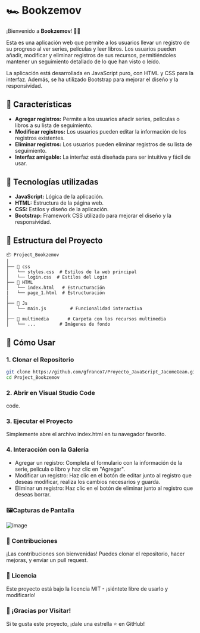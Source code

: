 # 🏎️ Bookzemov

¡Bienvenido a **Bookzemov**! 🚗💨  

Esta es una aplicación web que permite a los usuarios llevar un registro de su progreso al ver series, películas y leer libros. Los usuarios pueden añadir, modificar y eliminar registros de sus recursos, permitiéndoles mantener un seguimiento detallado de lo que han visto o leído.

La aplicación está desarrollada en JavaScript puro, con HTML y CSS para la interfaz. Además, se ha utilizado Bootstrap para mejorar el diseño y la responsividad.

## 🌟 Características

- **Agregar registros:** Permite a los usuarios añadir series, películas o libros a su lista de seguimiento.
- **Modificar registros:** Los usuarios pueden editar la información de los registros existentes.
- **Eliminar registros:** Los usuarios pueden eliminar registros de su lista de seguimiento.
- **Interfaz amigable:** La interfaz está diseñada para ser intuitiva y fácil de usar.

##  🔨 **Tecnologías utilizadas**

- **JavaScript:** Lógica de la aplicación.
- **HTML:** Estructura de la página web.
- **CSS:** Estilos y diseño de la aplicación.
- **Bootstrap:** Framework CSS utilizado para mejorar el diseño y la responsividad.

## 📂 Estructura del Proyecto

```plaintext
📦 Project_Bookzemov
│
├── 📁 css
│   └── styles.css  # Estilos de la web principal
│   └── login.css  # Estilos del Login
├── 📁 HTML
│   └── index.html   # Estructuración
|   └── page_1.html  # Estructuración
│
├── 📁 Js   
│   └── main.js         # Funcionalidad interactiva
│
├── 📁 multimedia       # Carpeta con los recursos multimedia
│   └── ...         # Imágenes de fondo

```

## 🚀 Cómo Usar

### 1. **Clonar el Repositorio**

```bash
git clone https://github.com/gfranco7/Proyecto_JavaScript_JacomeGean.git
cd Project_Bookzemov
````

### 2. Abrir en Visual Studio Code
code.

### 3. Ejecutar el Proyecto
Simplemente abre el archivo index.html en tu navegador favorito.

### 4. Interacción con la Galería
- Agregar un registro: Completa el formulario con la información de la serie, película o libro y haz clic en "Agregar".
- Modificar un registro: Haz clic en el botón de editar junto al registro que deseas modificar, realiza los cambios necesarios y guarda.
- Eliminar un registro: Haz clic en el botón de eliminar junto al registro que deseas borrar.

### 🖼️Capturas de Pantalla

![image](https://github.com/user-attachments/assets/15a44893-1c02-4f9a-a1a3-4cb5d35e3592)



### 🤝 Contribuciones
¡Las contribuciones son bienvenidas! Puedes clonar el repositorio, hacer mejoras, y enviar un pull request.

### 📄 Licencia
Este proyecto está bajo la licencia MIT - ¡siéntete libre de usarlo y modificarlo!

### 🎉 ¡Gracias por Visitar!
Si te gusta este proyecto, ¡dale una estrella ⭐ en GitHub!
